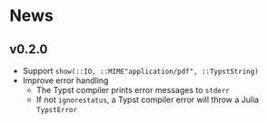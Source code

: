 
# News

## v0.2.0

- Support `show(::IO, ::MIME"application/pdf", ::TypstString)`
- Improve error handling
    - The Typst compiler prints error messages to `stderr`
    - If not `ignorestatus`, a Typst compiler error will throw a Julia `TypstError`
